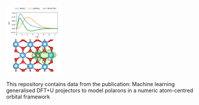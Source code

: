 <img src="Hubbard_projectors.png" width="150" />

This repository contains data from the publication: Machine learning generalised DFT+U projectors to model polarons in a numeric atom-centred orbital framework
